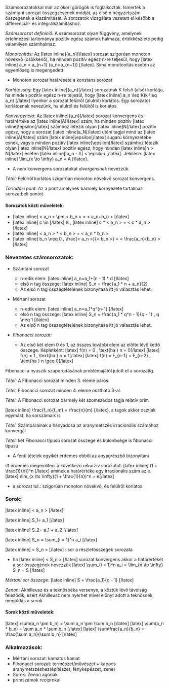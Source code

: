 Számsorozatokkal már az ókori görögök is foglalkoztak. Ismerték a számtani sorozat összegzésének módját, az első n négyzetszám összegének a kiszámítását. A sorozatok vizsgálata vezetett el később a differenciál- és integrálszámításhoz.

*Számsorozat definíció:* A számsorozat olyan függvény, amelynek értelmezési tartománya pozitív egész számok halmaza, értékkészlete pedig valamilyen számhalmaz.

*Monotonitás:* Az [latex inline]{a_n}[/latex] sorozat szigorúan monoton növekvő (csökkenő), ha minden pozitív egész n-re teljesül, hogy [latex inline] a_n < a_{n+1} (a_n>a_{n+1}) [/latex]. Sima monotonitás esetén az egyenlőség is megengedett.

 - Monoton sorozat határesete a konstans sorozat

*Korlátosság:* Egy [latex inline]{a_n}[/latex] sorozatnak K felső (alsó) korlátja, ha  minden pozitív egész n-re teljesül, hogy [latex inline] a_n \leq K(k \leq a_n) [/latex] Ilyenkor a sorozat felülről (alulról) korlátos. Egy sorozatot korlátosnak nevezünk, ha alulról és felülről is korlátos.

*Konvergencia:* Az [latex inline]{a_n}[/latex] sorozat konvergens és határértéke az [latex inline]A[/latex] szám, ha minden pozitív [latex inline]\epsilon[/latex] számhoz létezik olyan [latex inline]N[/latex] pozitív egész, hogy a sorozat [latex inline]a_N[/latex] utáni tagjai mind az [latex inline]A[/latex] szám [latex inline]\epsilon[/latex] sugarú környezetébe esnek, vagyis minden pozitív [latex inline]\epsilon[/latex] számhoz létezik olyan [latex inline]N[/latex] pozitív egész, hogy minden [latex inline]n > N[/latex] esetén [latex inline]|a_n - A| < \epsilon [/latex]. Jelölése: [latex inline] \lim_{x \to \infty} a_n = A [/latex].

 - A nem konvergens sorozatokat *divergensnek* nevezzük.

*Tétel:* Felülről korlátos szigorúan monoton növekvő sorozat konvergens.

*Torlódási pont:* Az a pont amelynek bármely környezete tartalmaz sorozatbeli pontot.

#### Sorozatok közti műveletek:

- [latex inline] < a_n > \pm < b_n > = < a_n+b_n > [/latex]
- [latex inline] c \in [/latex] ℝ , [latex inline] c * < a_n > = < c * a_n > [/latex]
- [latex inline] < a_n > * < b_n > = < a_n * b_n >
- [latex inline] b_n \neq 0 , \frac{< a_n >}{< b_n >} = < \frac{a_n}{b_n} > [/latex]

### Nevezetes számsorozatok:

 - Számtani sorozat
   + n-edik elem: [latex inline] a_n=a_1+(n - 1) * d [/latex]
   + első n tag összege: [latex inline] S_n = \frac{a_1 * n + a_n}{2}
   + Az első n tag összegtételének bizonyítása itt jó választás lehet.
 - Mértani sorozat
   + n-edik elem: [latex inline] a_n=a_1*q^{n-1} [/latex]
   + első n tag összege: [latex inline] S_n = \frac{a_1 * q^n - 1}{q - 1} , q \neq 1 [/latex]
   + Az első n tag összegtételének bizonyítása itt jó választás lehet.

- *Fibonacci sorozat:*
   + Az első két elem 0 és 1, az összes további elem az előtte lévő kettő összege.
     Képletként:
     [latex] f(n) = 0 , \text{ha } n = 0[/latex]
     [latex] f(n) = 1 , \text{ha } n = 1[/latex]
     [latex] f(n) = F_{n-1} + F_{n-2} , \text{ha } n \geq 0[/latex]

Fibonacci a nyuszik szaporodásának problémájától jutott el a sorozatig.

*Tétel:* A Fibonacci sorozat minden 3. eleme páros.

*Tétel:* Fibonacci sorozat minden 4. eleme osztható 3-al.

*Tétel:* A Fibonacci sorozat bármely két szomszédos tagja relatív prím

[latex inline] \frac{f_n}{f_m} = \frac{n}{m} [/latex], a tagok akkor osztják egymást, ha sorszámaik is

*Tétel:* Számpárainak a hányadosa az aranymetszés irracionális számához konvergál

*Tétel:* két Fibonacci típusú sorozat összege és különbsége is fibonacci típusú

 - A fenti tételek egyikét érdemes ebből az anyagrészbő bizonyítani

itt érdemes megemlíteni a következő rekurzív sorozatot: [latex inline] \(1 + \frac{1}{n})^n [/latex] aminek a határértéke egy irracionális szám az e.
[latex] \lim_{x \to \infty}(1 + \frac{1}{n})^n = e[/latex]

 - a sorozat tul.: szigorúan monoton növekvő, és felülről korlátos

### Sorok:

[latex inline] < a_n > [/latex]

[latex inline] S_1= a_1 [/latex]

[latex inline] S_2= a_1 + a_2 [/latex]

[latex inline] S_n = \sum_{i = 1}^n a_i [/latex]

[latex inline] < S_n > [/latex] : sor a részletösszegek sorozata

 - ha [latex inline] < S_n > [/latex] sorozat konvergens akkor a határértékét a sor összegének nevezzük
   [latex] \sum_{i = 1}^n a_i = \lim_{n \to \infty} S_n = S [/latex]

*Mértani sor összege:* [latex inline] S = \frac{a_1}{q - 1} [/latex]

*Zenon:* Akhilleusz és a teknősbéka versenye, a köztük lévő távolság feleződik, ezért Akhilleusz nem nyerhet mivel előnyt adott a teknősnek, megoldás a sorok.

#### Sorok közti műveletek:

[latex] \sum(a_n \pm b_n) = \sum a_n \pm \sum b_n [/latex]
[latex] \sum(a_n * b_n) = \sum a_n * \sum b_n [/latex]
[latex] \sum\frac{a_n}{b_n} = \frac{\sum a_n}{\sum b_n} [/latex]

### Alkalmazások:

- Mértani sorozat: kamatos kamat
- Fibonacci sorozat: természet/művészet + kapocs aranymetszéshez(építészet, fényképészet, zene)
- Sorok: Zenon agóriák
- prímszámok reciprokai

